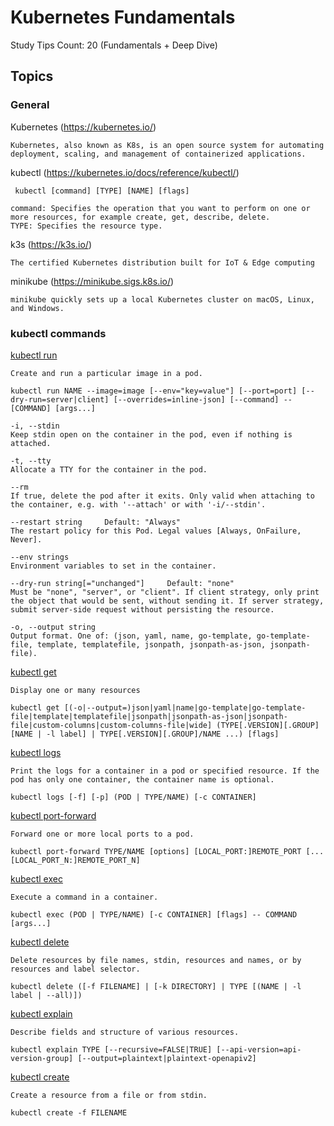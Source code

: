 # Kubernetes Fundamentals

Study Tips Count: 20 (Fundamentals + Deep Dive)

## Topics

### General

Kubernetes (https://kubernetes.io/)

```
Kubernetes, also known as K8s, is an open source system for automating deployment, scaling, and management of containerized applications.
```

kubectl (https://kubernetes.io/docs/reference/kubectl/)

```
 kubectl [command] [TYPE] [NAME] [flags]

command: Specifies the operation that you want to perform on one or more resources, for example create, get, describe, delete.
TYPE: Specifies the resource type. 
```

k3s (https://k3s.io/)

```
The certified Kubernetes distribution built for IoT & Edge computing
```

minikube (https://minikube.sigs.k8s.io/)

```
minikube quickly sets up a local Kubernetes cluster on macOS, Linux, and Windows.
```

### kubectl commands

[kubectl run](https://kubernetes.io/docs/reference/kubectl/generated/kubectl_run/)

```
Create and run a particular image in a pod.

kubectl run NAME --image=image [--env="key=value"] [--port=port] [--dry-run=server|client] [--overrides=inline-json] [--command] -- [COMMAND] [args...]

-i, --stdin
Keep stdin open on the container in the pod, even if nothing is attached.

-t, --tty
Allocate a TTY for the container in the pod.

--rm
If true, delete the pod after it exits. Only valid when attaching to the container, e.g. with '--attach' or with '-i/--stdin'.

--restart string     Default: "Always"
The restart policy for this Pod. Legal values [Always, OnFailure, Never].

--env strings
Environment variables to set in the container.

--dry-run string[="unchanged"]     Default: "none"
Must be "none", "server", or "client". If client strategy, only print the object that would be sent, without sending it. If server strategy, submit server-side request without persisting the resource.

-o, --output string
Output format. One of: (json, yaml, name, go-template, go-template-file, template, templatefile, jsonpath, jsonpath-as-json, jsonpath-file).
```

[kubectl get](https://kubernetes.io/docs/reference/kubectl/generated/kubectl_get/)

```
Display one or many resources

kubectl get [(-o|--output=)json|yaml|name|go-template|go-template-file|template|templatefile|jsonpath|jsonpath-as-json|jsonpath-file|custom-columns|custom-columns-file|wide] (TYPE[.VERSION][.GROUP] [NAME | -l label] | TYPE[.VERSION][.GROUP]/NAME ...) [flags]
```

[kubectl logs](https://kubernetes.io/docs/reference/kubectl/generated/kubectl_logs/)

```
Print the logs for a container in a pod or specified resource. If the pod has only one container, the container name is optional.

kubectl logs [-f] [-p] (POD | TYPE/NAME) [-c CONTAINER]
```

[kubectl port-forward](https://kubernetes.io/docs/reference/kubectl/generated/kubectl_port-forward/)

```
Forward one or more local ports to a pod.

kubectl port-forward TYPE/NAME [options] [LOCAL_PORT:]REMOTE_PORT [...[LOCAL_PORT_N:]REMOTE_PORT_N]
```

[kubectl exec](https://kubernetes.io/docs/reference/kubectl/generated/kubectl_exec/)

```
Execute a command in a container.

kubectl exec (POD | TYPE/NAME) [-c CONTAINER] [flags] -- COMMAND [args...]
```

[kubectl delete](https://kubernetes.io/docs/reference/kubectl/generated/kubectl_delete/)

```
Delete resources by file names, stdin, resources and names, or by resources and label selector.

kubectl delete ([-f FILENAME] | [-k DIRECTORY] | TYPE [(NAME | -l label | --all)])
```

[kubectl explain](https://kubernetes.io/docs/reference/kubectl/generated/kubectl_explain/)

```
Describe fields and structure of various resources.

kubectl explain TYPE [--recursive=FALSE|TRUE] [--api-version=api-version-group] [--output=plaintext|plaintext-openapiv2]
```

[kubectl create](https://kubernetes.io/docs/reference/kubectl/generated/kubectl_create/)

```
Create a resource from a file or from stdin.

kubectl create -f FILENAME
```
